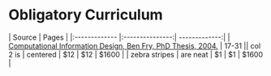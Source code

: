 # Obligatory Curriculum



| Source | Pages |
|:------------- |:---------------:| -------------:|
| [Computational Information Design, Ben Fry, PhD Thesis, 2004.](https://benfry.com/phd/dissertation-050312b-acrobat.pdf) | 17-31 || col 2 is      | centered        |           $12 |           $12 |        $1600 |
| zebra stripes | are neat        |            $1 |            $1 |        $1600 |